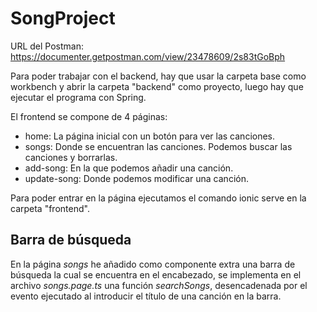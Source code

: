 # SongProject

URL del Postman: https://documenter.getpostman.com/view/23478609/2s83tGoBph

Para poder trabajar con el backend, hay que usar la carpeta base como workbench y abrir la carpeta "backend" como proyecto, luego hay que ejecutar el programa con Spring.

El frontend se compone de 4 páginas:
- home: La página inicial con un botón para ver las canciones.
- songs: Donde se encuentran las canciones. Podemos buscar las canciones y borrarlas.
- add-song: En la que podemos añadir una canción.
- update-song: Donde podemos modificar una canción.

Para poder entrar en la página ejecutamos el comando ionic serve en la carpeta "frontend".

## Barra de búsqueda

En la página *songs* he añadido como componente extra una barra de búsqueda la cual se encuentra en el encabezado, se implementa en el archivo *songs.page.ts* una función *searchSongs*, desencadenada por el evento ejecutado al introducir el título de una canción en la barra.
